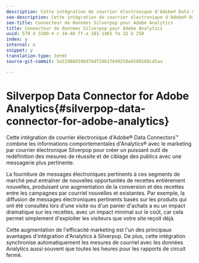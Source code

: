 ```yaml
---
description: Cette intégration de courrier électronique d'Adobe® Data Connectors™ combine les informations comportementales d'Analytics® avec le marketing par courrier électronique Silverpop pour créer un puissant outil de redéfinition des mesures de réussite et de ciblage des publics avec une messagerie plus pertinente.
seo-description: Cette intégration de courrier électronique d'Adobe® Data Connectors™ combine les informations comportementales d'Analytics® avec le marketing par courrier électronique Silverpop pour créer un puissant outil de redéfinition des mesures de réussite et de ciblage des publics avec une messagerie plus pertinente.
seo-title: Connecteur de données Silverpop pour Adobe Analytics
title: Connecteur de données Silverpop pour Adobe Analytics
uuid: 579 d 3100-4 c 34-48 ff-a 181-1465 fa 32 b 250
index: y
internal: n
snippet: y
translation-type: tm+mt
source-git-commit: 5e22d080398d74df29b1f849258e6500168cd5aa

---
```



# Silverpop Data Connector for Adobe Analytics{#silverpop-data-connector-for-adobe-analytics}

Cette intégration de courrier électronique d'Adobe® Data Connectors™ combine les informations comportementales d'Analytics® avec le marketing par courrier électronique Silverpop pour créer un puissant outil de redéfinition des mesures de réussite et de ciblage des publics avec une messagerie plus pertinente.

La fourniture de messages électroniques pertinents à ces segments de marché peut entraîner de nouvelles opportunités de recettes entièrement nouvelles, produisant une augmentation de la conversion et des recettes entre les campagnes par courriel nouvelles et existantes. Par exemple, la diffusion de messages électroniques pertinents basés sur les produits qui ont été consultés lors d'une visite ou d'un panier d'achats a eu un impact dramatique sur les recettes, avec un impact minimal sur le coût, car cela permet simplement d'exploiter les visiteurs que votre site reçoit déjà.

Cette augmentation de l'efficacité marketing est l'un des principaux avantages d'intégration d'Analytics à Silverpop. De plus, cette intégration synchronise automatiquement les mesures de courriel avec les données Analytics aussi souvent que toutes les heures pour les rapports de circuit fermé.
